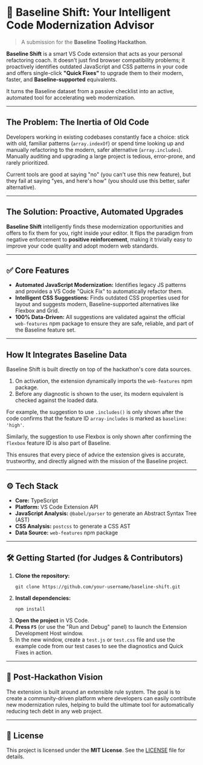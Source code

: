 

# 🚀 Baseline Shift: Your Intelligent Code Modernization Advisor

> A submission for the **Baseline Tooling Hackathon**.

**Baseline Shift** is a smart VS Code extension that acts as your personal refactoring coach. It doesn't just find browser compatibility problems; it proactively identifies outdated JavaScript and CSS patterns in your code and offers single-click **"Quick Fixes"** to upgrade them to their modern, faster, and **Baseline-supported** equivalents.

It turns the Baseline dataset from a passive checklist into an active, automated tool for accelerating web modernization.

-----

## The Problem: The Inertia of Old Code

Developers working in existing codebases constantly face a choice: stick with old, familiar patterns (`array.indexOf`) or spend time looking up and manually refactoring to the modern, safer alternative (`array.includes`). Manually auditing and upgrading a large project is tedious, error-prone, and rarely prioritized.

Current tools are good at saying "no" (you can't use this new feature), but they fail at saying "yes, and here's how" (you should use this better, safer alternative).

-----

## The Solution: Proactive, Automated Upgrades

**Baseline Shift** intelligently finds these modernization opportunities and offers to fix them for you, right inside your editor. It flips the paradigm from negative enforcement to **positive reinforcement**, making it trivially easy to improve your code quality and adopt modern web standards.

-----

## ✅ Core Features

  * **Automated JavaScript Modernization:** Identifies legacy JS patterns and provides a VS Code "Quick Fix" to automatically refactor them.
  * **Intelligent CSS Suggestions:** Finds outdated CSS properties used for layout and suggests modern, Baseline-supported alternatives like Flexbox and Grid.
  * **100% Data-Driven:** All suggestions are validated against the official `web-features` npm package to ensure they are safe, reliable, and part of the Baseline feature set.

-----



## How It Integrates Baseline Data

Baseline Shift is built directly on top of the hackathon's core data sources.

1.  On activation, the extension dynamically imports the `web-features` npm package.
2.  Before any diagnostic is shown to the user, its modern equivalent is checked against the loaded data.

For example, the suggestion to use `.includes()` is only shown after the code confirms that the feature ID `array-includes` is marked as `baseline: 'high'`.

Similarly, the suggestion to use Flexbox is only shown after confirming the `flexbox` feature ID is also part of Baseline.

This ensures that every piece of advice the extension gives is accurate, trustworthy, and directly aligned with the mission of the Baseline project.

-----

## ⚙️ Tech Stack

  * **Core:** TypeScript
  * **Platform:** VS Code Extension API
  * **JavaScript Analysis:** `@babel/parser` to generate an Abstract Syntax Tree (AST)
  * **CSS Analysis:** `postcss` to generate a CSS AST
  * **Data Source:** `web-features` npm package

-----

## 🛠️ Getting Started (for Judges & Contributors)

1.  **Clone the repository:**
    ```shell
    git clone https://github.com/your-username/baseline-shift.git
    ```
2.  **Install dependencies:**
    ```shell
    npm install
    ```
3.  **Open the project** in VS Code.
4.  **Press `F5`** (or use the "Run and Debug" panel) to launch the Extension Development Host window.
5.  In the new window, create a `test.js` or `test.css` file and use the example code from our test cases to see the diagnostics and Quick Fixes in action.

-----

## 🔭 Post-Hackathon Vision

The extension is built around an extensible rule system. The goal is to create a community-driven platform where developers can easily contribute new modernization rules, helping to build the ultimate tool for automatically reducing tech debt in any web project.

-----

## 📜 License

This project is licensed under the **MIT License**. See the [LICENSE](https://www.google.com/search?q=LICENSE) file for details.
